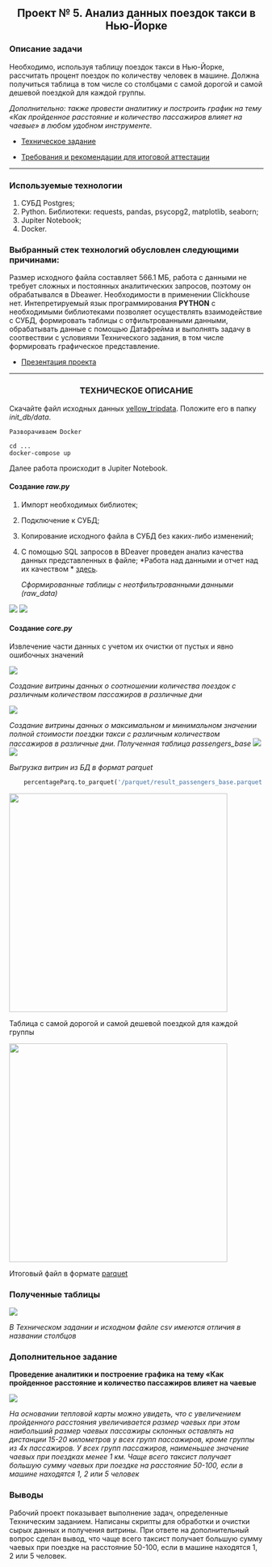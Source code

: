 ## <p align="center">Проект № 5. Анализ данных поездок такси в Нью-Йорке</p>

### Описание задачи

Необходимо, используя таблицу поездок такси в Нью-Йорке, рассчитать процент поездок по количеству человек в машине. Должна получиться таблица в том числе со столбцами с самой дорогой и самой дешевой поездкой для каждой группы.

*Дополнительно: также провести аналитику и построить график на тему «Как пройденное расстояние и количество пассажиров влияет на чаевые» в любом удобном инструменте.*

* [Техническое задание](https://github.com/SergeyGitH/DataEngineer_Final/blob/master/doc/%D0%A2%D0%B5%D1%85%D0%BD%D0%B8%D1%87%D0%B5%D1%81%D0%BA%D0%BE%D0%B5%20%D0%B7%D0%B0%D0%B4%D0%B0%D0%BD%D0%B8%D0%B5.txt "Техническое задание")
  
* [Требования и рекомендации для итоговой аттестации ](https://github.com/SergeyGitH/DataEngineer_Final/blob/master/doc/%D0%A2%D1%80%D0%B5%D0%B1%D0%BE%D0%B2%D0%B0%D0%BD%D0%B8%D1%8F%20%D0%B8%20%D1%80%D0%B5%D0%BA%D0%BE%D0%BC%D0%B5%D0%BD%D0%B4%D0%B0%D1%86%D0%B8%D0%B8%20%D0%B4%D0%BB%D1%8F%20%D0%B8%D1%82%D0%BE%D0%B3%D0%BE%D0%B2%D0%BE%D0%B9%20%D0%B0%D1%82%D1%82%D0%B5%D1%81%D1%82%D0%B0%D1%86%D0%B8%D0%B8.txt "Требования и рекомендации для итоговой аттестации ")

******************************************************************************************************************

### Используемые технологии
1. СУБД Postgres;
2. Python. Библиотеки: requests, pandas,  psycopg2, matplotlib, seaborn;
3. Jupiter Notebook;
4. Docker.

### Выбранный стек технологий обусловлен следующими причинами:
Размер исходного файла составляет 566.1 МБ, работа с данными не требует сложных и постоянных аналитических запросов, поэтому он обрабатывался в Dbeawer. Необходимости в применении Clickhouse нет. Интепретируемый язык программирования **PYTHON** c необходимыми библиотеками позволяет осуществлять взаимодействие с СУБД, формировать таблицы с отфильтрованными данными, обрабатывать данные с помощью Датафрейма и выполнять задачу в соотвествии с условиями Технического задания, в том числе формировать графическое представление.

* [Презентация проекта](https://github.com/SergeyGitH/DataEngineer_Final/blob/master/doc/Presentation_Semenov.pptx "Презентация проекта")

*************************************************************************************************************************

### <p align="center">ТЕХНИЧЕСКОЕ ОПИСАНИЕ</p> 

Скачайте файл исходных данных [yellow_tripdata](https://disk.yandex.ru/d/DKeoopbGH1Ttuw). Положите его в папку *init_db/data*.  


`Разворачиваем Docker`
```
cd ...
docker-compose up
```
Далее работа происходит в Jupiter Notebook.  
#### Создание *raw.py*
1. Импорт необходимых библиотек;
2. Подключение к СУБД;
3. Копирование исходного файла в СУБД без каких-либо изменений;
4. С помощью SQL запросов в BDeaver проведен анализ качества данных представленных в файле;
   *Работа над данными и отчет над их качеством * [здесь](https://github.com/SergeyGitH/DataEngineer_Final/blob/master/doc/README.md).

   *Сформированные таблицы с неотфильтрованными данными (raw_data)*  
  <img src="https://github.com/SergeyGitH/DataEngineer_Final/blob/master/doc/img/raw1.png" />
  <img src="https://github.com/SergeyGitH/DataEngineer_Final/blob/master/doc/img/raw2.png" />

#### Создание *core.py*
Извлечение части данных с учетом их очистки от пустых и явно ошибочных значений

<img src="https://github.com/SergeyGitH/DataEngineer_Final/blob/master/doc/img/core.png" />  

*Создание витрины данных о соотношении количества поездок с различным количеством пассажиров в различные дни*

<img src="https://github.com/SergeyGitH/DataEngineer_Final/blob/master/doc/img/%D1%82%D0%B0%D0%B1%D0%BB%D0%B8%D1%86%D0%B0%20%D1%81%20%D0%BF%D0%B0%D1%81%D1%81%D0%B0%D0%B6%D0%B8%D1%80%D0%B0%D0%BC%D0%B8.png" />

*Создание витрины данных о максимальном и минимальном значении полной стоимости поездки такси с различным количеством пассажиров в различные дни. Полученная таблица passengers_base*
<img src="https://github.com/SergeyGitH/DataEngineer_Final/blob/master/doc/img/load1.png" />  
<img src="https://github.com/SergeyGitH/DataEngineer_Final/blob/master/doc/img/load2.png" />  


*Выгрузка витрин из БД в формат parquet*
```python
    percentageParq.to_parquet('/parquet/result_passengers_base.parquet', index=False)
```  
<img src="https://github.com/SergeyGitH/DataEngineer_Final/blob/master/doc/img/%D1%82%D0%B0%D0%B1%D0%BB%D0%B8%D1%86%D0%B0%20%D1%81%20%D0%BF%D0%B0%D1%81%D1%81%D0%B0%D0%B6%D0%B8%D1%80%D0%B0%D0%BC%D0%B8.png" height="432"/>

Таблица с самой дорогой и самой дешевой поездкой для каждой группы

<img src="https://github.com/SergeyGitH/DataEngineer_Final/blob/master/doc/img/%D1%82%D0%B0%D0%B1%D0%BB%D0%B8%D1%86%D0%B0%20%D1%81%20%D1%87%D0%B0%D0%B5%D0%B2%D1%8B%D0%BC%D0%B8.png" height="432"/>

Итоговый файл в формате [parquet](https://github.com/SergeyGitH/DataEngineer_Final/blob/master/parquet/result_passengers_base.parquet "parquet")

### Полученные таблицы   

<img src="https://github.com/SergeyGitH/DataEngineer_Final/blob/master/doc/img/taxi%20-%20result.png" />

*В Техническом задании и исходном файле csv имеются отличия в названии столбцов*

### Дополнительное задание  
**Проведение аналитики и построение графика на тему «Как пройденное расстояние и количество пассажиров влияет на чаевые**  

<img src="https://github.com/SergeyGitH/DataEngineer_Final/blob/master/doc/img/analisys.png" />

*На основании тепловой карты можно увидеть, что с увеличением пройденного расстояния увеличивается размер чаевых при этом наибольший размер чаевых пассажиры склонных оставлять на дистанции 15-20 километров у всех групп пассажиров, кроме группы из 4х пассажиров. 
У всех групп пассажиров, наименьшее значение чаевых при поездках менее 1 км.
Чаще всего таксист получает большую сумму чаевых при поездке на расстояние 50-100, если в машине находятся 1, 2 или 5 человек*  

### Выводы

Рабочий проект показывает выполнение задач, определенные Техническим заданием. 
Написаны скрипты для обработки и очистки сырых данных и получения витрины.
При ответе на дополнительный вопрос сделан вывод, что чаще всего таксист получает большую сумму чаевых при поездке на расстояние 50-100, если в машине находятся 1, 2 или 5 человек.


